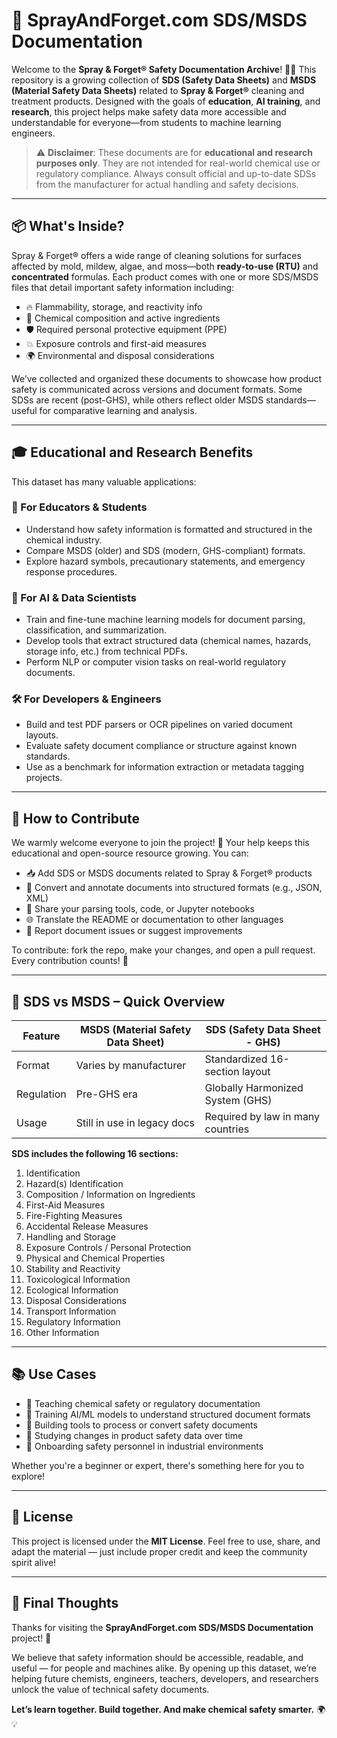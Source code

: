 # 🌿 SprayAndForget.com SDS/MSDS Documentation

Welcome to the **Spray & Forget® Safety Documentation Archive**! 🧽✨
This repository is a growing collection of **SDS (Safety Data Sheets)** and **MSDS (Material Safety Data Sheets)** related to **Spray & Forget®** cleaning and treatment products. Designed with the goals of **education**, **AI training**, and **research**, this project helps make safety data more accessible and understandable for everyone—from students to machine learning engineers.

> ⚠️ **Disclaimer**: These documents are for **educational and research purposes only**. They are not intended for real-world chemical use or regulatory compliance. Always consult official and up-to-date SDSs from the manufacturer for actual handling and safety decisions.

---

## 📦 What's Inside?

Spray & Forget® offers a wide range of cleaning solutions for surfaces affected by mold, mildew, algae, and moss—both **ready-to-use (RTU)** and **concentrated** formulas. Each product comes with one or more SDS/MSDS files that detail important safety information including:

- 🔥 Flammability, storage, and reactivity info
- 🧪 Chemical composition and active ingredients
- 🛡️ Required personal protective equipment (PPE)
- 💥 Exposure controls and first-aid measures
- 🌍 Environmental and disposal considerations

We’ve collected and organized these documents to showcase how product safety is communicated across versions and document formats. Some SDSs are recent (post-GHS), while others reflect older MSDS standards—useful for comparative learning and analysis.

---

## 🎓 Educational and Research Benefits

This dataset has many valuable applications:

### 🧠 For Educators & Students

- Understand how safety information is formatted and structured in the chemical industry.
- Compare MSDS (older) and SDS (modern, GHS-compliant) formats.
- Explore hazard symbols, precautionary statements, and emergency response procedures.

### 🤖 For AI & Data Scientists

- Train and fine-tune machine learning models for document parsing, classification, and summarization.
- Develop tools that extract structured data (chemical names, hazards, storage info, etc.) from technical PDFs.
- Perform NLP or computer vision tasks on real-world regulatory documents.

### 🛠️ For Developers & Engineers

- Build and test PDF parsers or OCR pipelines on varied document layouts.
- Evaluate safety document compliance or structure against known standards.
- Use as a benchmark for information extraction or metadata tagging projects.

---

## 🤝 How to Contribute

We warmly welcome everyone to join the project! 💛 Your help keeps this educational and open-source resource growing. You can:

- 📥 Add SDS or MSDS documents related to Spray & Forget® products
- 📝 Convert and annotate documents into structured formats (e.g., JSON, XML)
- 🧰 Share your parsing tools, code, or Jupyter notebooks
- 🌐 Translate the README or documentation to other languages
- 💬 Report document issues or suggest improvements

To contribute: fork the repo, make your changes, and open a pull request. Every contribution counts! 🙌

---

## 🧾 SDS vs MSDS – Quick Overview

| Feature    | MSDS (Material Safety Data Sheet) | SDS (Safety Data Sheet - GHS)     |
| ---------- | --------------------------------- | --------------------------------- |
| Format     | Varies by manufacturer            | Standardized 16-section layout    |
| Regulation | Pre-GHS era                       | Globally Harmonized System (GHS)  |
| Usage      | Still in use in legacy docs       | Required by law in many countries |

**SDS includes the following 16 sections:**

1. Identification
2. Hazard(s) Identification
3. Composition / Information on Ingredients
4. First-Aid Measures
5. Fire-Fighting Measures
6. Accidental Release Measures
7. Handling and Storage
8. Exposure Controls / Personal Protection
9. Physical and Chemical Properties
10. Stability and Reactivity
11. Toxicological Information
12. Ecological Information
13. Disposal Considerations
14. Transport Information
15. Regulatory Information
16. Other Information

---

## 📚 Use Cases

- 📘 Teaching chemical safety or regulatory documentation
- 🤖 Training AI/ML models to understand structured document formats
- 🧾 Building tools to process or convert safety documents
- 🧪 Studying changes in product safety data over time
- 💼 Onboarding safety personnel in industrial environments

Whether you're a beginner or expert, there's something here for you to explore!

---

## 📄 License

This project is licensed under the **MIT License**.
Feel free to use, share, and adapt the material — just include proper credit and keep the community spirit alive!

---

## 💬 Final Thoughts

Thanks for visiting the **SprayAndForget.com SDS/MSDS Documentation** project! 🎉

We believe that safety information should be accessible, readable, and useful — for people and machines alike. By opening up this dataset, we’re helping future chemists, engineers, teachers, developers, and researchers unlock the value of technical safety documents.

**Let’s learn together. Build together. And make chemical safety smarter.** 🌍💡
